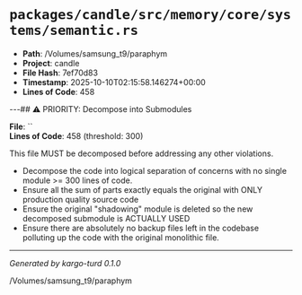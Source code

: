 # `packages/candle/src/memory/core/systems/semantic.rs`

- **Path**: /Volumes/samsung_t9/paraphym
- **Project**: candle
- **File Hash**: 7ef70d83  
- **Timestamp**: 2025-10-10T02:15:58.146274+00:00  
- **Lines of Code**: 458

---## ⚠️ PRIORITY: Decompose into Submodules

**File**: ``  
**Lines of Code**: 458 (threshold: 300)

This file MUST be decomposed before addressing any other violations.

- Decompose the code into logical separation of concerns with no single module >= 300 lines of code. 
- Ensure all the sum of parts exactly equals the original with ONLY production quality source code
- Ensure the original "shadowing" module is deleted so the new decomposed submodule is ACTUALLY USED
- Ensure there are absolutely no backup files left in the codebase polluting up the code with the original monolithic file.

------

*Generated by kargo-turd 0.1.0*

/Volumes/samsung_t9/paraphym